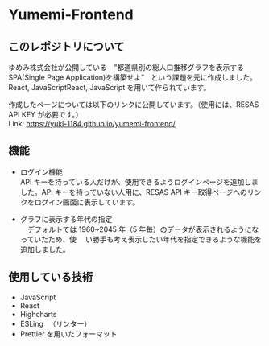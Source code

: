 # Yumemi-Frontend

## このレポジトリについて

ゆめみ株式会社が公開している　”都道県別の総人口推移グラフを表示する SPA(Single Page Application)を構築せよ”　という課題を元に作成しました。React, JavaScriptReact, JavaScript を用いて作られています。

作成したページについては以下のリンクに公開しています。（使用には、RESAS API KEY が必要です。）<br />
Link: https://yuki-1184.github.io/yumemi-frontend/

## 機能

- ログイン機能 <br />
  API キーを持っている人だけが、使用できるようログインページを追加しました。API キーを持っていない人用に、RESAS API キー取得ページへのリンクをログイン画面に表示しています。

- グラフに表示する年代の指定 <br />
  　デフォルトでは 1960~2045 年（5 年毎）のデータが表示されるようになっていたため、使
  　い勝手も考え表示したい年代を指定できるような機能を追加しました。

## 使用している技術

- JavaScript
- React
- Highcharts
- ESLing 　（リンター）
- Prettier を用いたフォーマット
